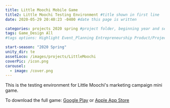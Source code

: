 ```yaml
---
title: Little Moochi Mobile Game
title2: Little Moochi Testing Environment #title shown in first line
date: 2020-05-29 20:40:23 -0400 #date this page is written

categories: projects 2020 spring #project folder, beginning year and season
tags: Game_Design All
#tags options: Highlight Event_Planning Entrepreneurship Product/Project_Management Game_Design Marketing Negotiation  Web_Design

start-season: "2020 Spring"
unity_dir: te
assetLoco: /images/projects/LittleMoochi
coverPic: /icon.png
carousel:
  - image: /cover.png
---
```


This is the testing environment for Little Moochi's marketing campaign mini game.

To download the full game: [Google Play](https://play.google.com/store/apps/details?id=com.LittleMoochi.LittleMoochi.Beta&hl=en) or [Apple App Store](https://apps.apple.com/us/app/littlemoochi/id1489071692)
